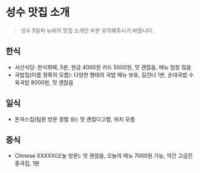# 성수 맛집 소개
> 성수 5일차 뉴비의 맛집 소개인 부분 유의해주시기 바랍니다.

## 한식
- 서산식당: 한식뷔페, 5분, 현금 4000원 카드 5000원, 맛 괜찮음, 메뉴 엄청 많음
- 국밥집(이름 정확히 모름): 다양한 형태의 국밥 메뉴 보유, 길건너 1분, 순대국밥 수육국밥 8000원, 맛 괜찮음

## 일식
- 돈까스집(팀원 방문 경험 유): 맛 괜찮다고함, 위치 모름

## 중식
- Chinese XXXXX(오늘 방문): 맛 괜찮음, 오늘의 메뉴 7000원 가능, 약간 고급진 중국집, 1분

